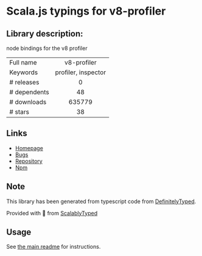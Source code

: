 
# Scala.js typings for v8-profiler


## Library description:
node bindings for the v8 profiler

|                    |                 |
| ------------------ | :-------------: |
| Full name          | v8-profiler |
| Keywords           | profiler, inspector |
| # releases         | 0 |
| # dependents       | 48 |
| # downloads        | 635779 |
| # stars            | 38 |

## Links
- [Homepage](http://github.com/node-inspector/v8-profiler)
- [Bugs](https://github.com/node-inspector/v8-profiler/issues)
- [Repository](https://github.com/node-inspector/v8-profiler)
- [Npm](https://www.npmjs.com/package/v8-profiler)
    


## Note
This library has been generated from typescript code from [DefinitelyTyped](https://definitelytyped.org).

Provided with :purple_heart: from [ScalablyTyped](https://github.com/oyvindberg/ScalablyTyped)

## Usage
See [the main readme](../../readme.md) for instructions.



